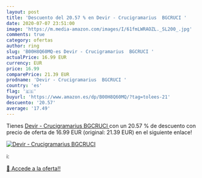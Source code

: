 ```yaml
---
layout: post
title: 'Descuento del 20.57 % en Devir - Crucigramarius  BGCRUCI '
date: 2020-07-07 23:51:00
image: 'https://m.media-amazon.com/images/I/61fmLWRAOZL._SL200_.jpg'
comments: true
category: ofertas
author: ring
slug: 'B00H8Q60MQ-es Devir - Crucigramarius  BGCRUCI '
actualPrice: 16.99 EUR
currency: EUR
price: 16.99
comparePrice: 21.39 EUR
prodname: 'Devir - Crucigramarius  BGCRUCI '
country: 'es'
flag: '🇪🇸'
buyurl: 'https://www.amazon.es/dp/B00H8Q60MQ/?tag=tolees-21'
descuento: '20.57'
average: '17.49'
---
```


Tienes [Devir - Crucigramarius  BGCRUCI ](https://www.amazon.es/dp/B00H8Q60MQ/?tag=tolees-21) con un 20.57 % de descuento con precio de oferta de 16.99 EUR (original: 21.39 EUR) en el siguiente enlace!

[![Devir - Crucigramarius  BGCRUCI ](https://m.media-amazon.com/images/I/61fmLWRAOZL._SL200_.jpg)](https://www.amazon.es/dp/B00H8Q60MQ/?tag=tolees-21)

ℹ️:


[🛒 Accede a la oferta!!](https://www.amazon.es/dp/B00H8Q60MQ/?tag=tolees-21)
